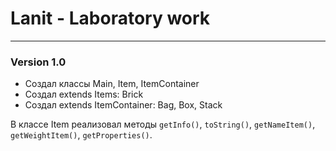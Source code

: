 # Lanit - Laboratory work
------
### Version 1.0

* Создал классы Main, Item, ItemContainer
* Создал extends Items: Brick
* Создал extends ItemContainer: Bag, Box, Stack

В классе Item реализовал методы `getInfo()`, `toString()`, `getNameItem()`, `getWeightItem()`, `getProperties()`.
